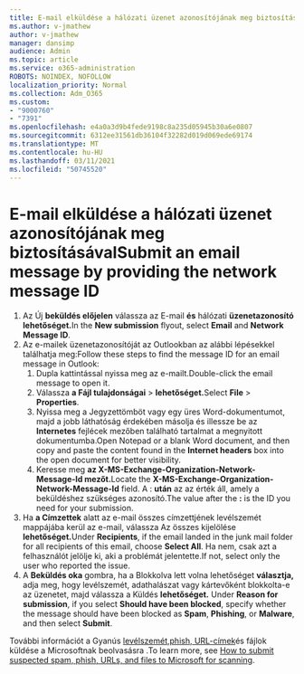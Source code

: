 ```yaml
---
title: E-mail elküldése a hálózati üzenet azonosítójának meg biztosításával
ms.author: v-jmathew
author: v-jmathew
manager: dansimp
audience: Admin
ms.topic: article
ms.service: o365-administration
ROBOTS: NOINDEX, NOFOLLOW
localization_priority: Normal
ms.collection: Adm_O365
ms.custom:
- "9000760"
- "7391"
ms.openlocfilehash: e4a0a3d9b4fede9198c8a235d05945b30a6e0807
ms.sourcegitcommit: 6312ee31561db36104f32282d019d069ede69174
ms.translationtype: MT
ms.contentlocale: hu-HU
ms.lasthandoff: 03/11/2021
ms.locfileid: "50745520"
---
```

# <a name="submit-an-email-message-by-providing-the-network-message-id"></a><span data-ttu-id="0223b-102">E-mail elküldése a hálózati üzenet azonosítójának meg biztosításával</span><span class="sxs-lookup"><span data-stu-id="0223b-102">Submit an email message by providing the network message ID</span></span>

1. <span data-ttu-id="0223b-103">Az Új **beküldés előjelen** válassza az E-mail **és** hálózati **üzenetazonosító lehetőséget.**</span><span class="sxs-lookup"><span data-stu-id="0223b-103">In the **New submission** flyout, select **Email** and **Network Message ID**.</span></span>
2. <span data-ttu-id="0223b-104">Az e-mailek üzenetazonosítóját az Outlookban az alábbi lépésekkel találhatja meg:</span><span class="sxs-lookup"><span data-stu-id="0223b-104">Follow these steps to find the message ID for an email message in Outlook:</span></span>
    1. <span data-ttu-id="0223b-105">Dupla kattintással nyissa meg az e-mailt.</span><span class="sxs-lookup"><span data-stu-id="0223b-105">Double-click the email message to open it.</span></span>
    1. <span data-ttu-id="0223b-106">Válassza **a Fájl tulajdonságai**  >  **lehetőséget.**</span><span class="sxs-lookup"><span data-stu-id="0223b-106">Select **File** > **Properties**.</span></span>
    1. <span data-ttu-id="0223b-107">Nyissa meg a Jegyzettömböt vagy egy üres Word-dokumentumot, majd a jobb láthatóság érdekében másolja és illessze be az **Internetes** fejlécek mezőben található tartalmat a megnyitott dokumentumba.</span><span class="sxs-lookup"><span data-stu-id="0223b-107">Open Notepad or a blank Word document, and then copy and paste the content found in the **Internet headers** box into the open document for better visibility.</span></span>
    1. <span data-ttu-id="0223b-108">Keresse meg **az X-MS-Exchange-Organization-Network-Message-Id mezőt.**</span><span class="sxs-lookup"><span data-stu-id="0223b-108">Locate the **X-MS-Exchange-Organization-Network-Message-Id** field.</span></span> <span data-ttu-id="0223b-109">A : **után** az az érték áll, amely a beküldéshez szükséges azonosító.</span><span class="sxs-lookup"><span data-stu-id="0223b-109">The value after the **:** is the ID you need for your submission.</span></span>
3. <span data-ttu-id="0223b-110">Ha **a Címzettek** alatt az e-mail összes címzettjének levélszemét mappájába kerül az e-mail, válassza Az összes kijelölése **lehetőséget.**</span><span class="sxs-lookup"><span data-stu-id="0223b-110">Under **Recipients**, if the email landed in the junk mail folder for all recipients of this email, choose **Select All**.</span></span> <span data-ttu-id="0223b-111">Ha nem, csak azt a felhasználót jelölje ki, aki a problémát jelentette.</span><span class="sxs-lookup"><span data-stu-id="0223b-111">If not, select only the user who reported the issue.</span></span>
4. <span data-ttu-id="0223b-112">A **Beküldés oka** gombra, ha a Blokkolva lett volna lehetőséget  **választja,** adja meg, hogy levélszemét, adathalászat vagy kártevőként blokkolta-e az üzenetet, majd válassza a Küldés **lehetőséget.** </span><span class="sxs-lookup"><span data-stu-id="0223b-112">Under **Reason for submission**, if you select **Should have been blocked**, specify whether the message should have been blocked as **Spam**, **Phishing**, or **Malware**, and then select **Submit**.</span></span>

<span data-ttu-id="0223b-113">További információt a Gyanús [levélszemét,phish, URL-címek](https://go.microsoft.com/fwlink/?linkid=2101479)és fájlok küldése a Microsoftnak beolvasásra .</span><span class="sxs-lookup"><span data-stu-id="0223b-113">To learn more, see [How to submit suspected spam, phish, URLs, and files to Microsoft for scanning](https://go.microsoft.com/fwlink/?linkid=2101479).</span></span>
